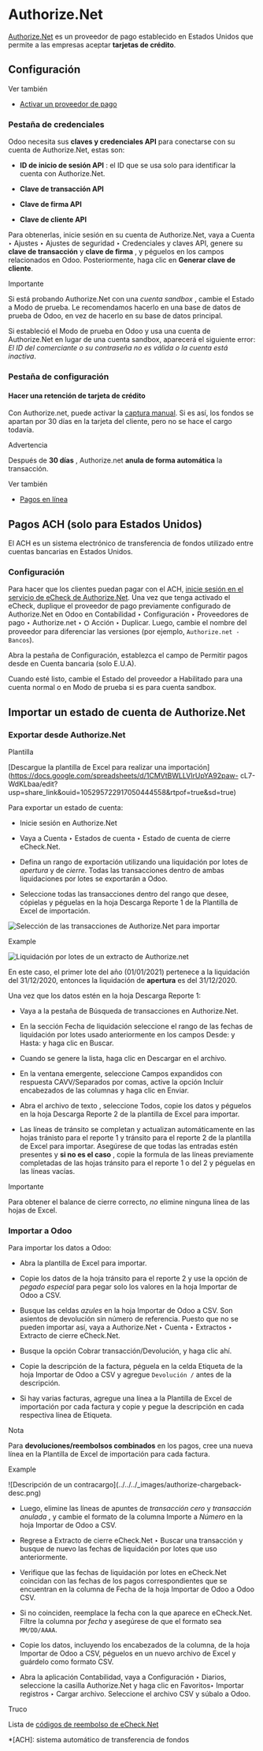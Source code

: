 # Authorize.Net

[Authorize.Net](https://www.authorize.net) es un proveedor de pago establecido
en Estados Unidos que permite a las empresas aceptar **tarjetas de crédito**.

## Configuración

Ver también

  * [Activar un proveedor de pago](../payment_providers.html#payment-providers-add-new)

### Pestaña de credenciales

Odoo necesita sus **claves y credenciales API** para conectarse con su cuenta
de Authorize.Net, estas son:

  * **ID de inicio de sesión API** : el ID que se usa solo para identificar la cuenta con Authorize.Net.

  * **Clave de transacción API**

  * **Clave de firma API**

  * **Clave de cliente API**

Para obtenerlas, inicie sesión en su cuenta de Authorize.Net, vaya a Cuenta ‣
Ajustes ‣ Ajustes de seguridad ‣ Credenciales y claves API, genere su **clave
de transacción** y **clave de firma** , y péguelos en los campos relacionados
en Odoo. Posteriormente, haga clic en **Generar clave de cliente**.

Importante

Si está probando Authorize.Net con una _cuenta sandbox_ , cambie el Estado a
Modo de prueba. Le recomendamos hacerlo en una base de datos de prueba de
Odoo, en vez de hacerlo en su base de datos principal.

Si estableció el Modo de prueba en Odoo y usa una cuenta de Authorize.Net en
lugar de una cuenta sandbox, aparecerá el siguiente error: _El ID del
comerciante o su contraseña no es válida o la cuenta está inactiva_.

### Pestaña de configuración

#### Hacer una retención de tarjeta de crédito

Con Authorize.net, puede activar la [captura
manual](../payment_providers.html#payment-providers-manual-capture). Si es
así, los fondos se apartan por 30 días en la tarjeta del cliente, pero no se
hace el cargo todavía.

Advertencia

Después de **30 días** , Authorize.net **anula de forma automática** la
transacción.

Ver también

  * [Pagos en línea](../payment_providers.html)

## Pagos ACH (solo para Estados Unidos)

El ACH es un sistema electrónico de transferencia de fondos utilizado entre
cuentas bancarias en Estados Unidos.

### Configuración

Para hacer que los clientes puedan pagar con el ACH, [inicie sesión en el
servicio de eCheck de
Authorize.Net](https://www.authorize.net/payments/echeck.html). Una vez que
tenga activado el eCheck, duplique el proveedor de pago previamente
configurado de Authorize.Net en Odoo en Contabilidad ‣ Configuración ‣
Proveedores de pago ‣ Authorize.net ‣ ⛭ Acción ‣ Duplicar. Luego, cambie el
nombre del proveedor para diferenciar las versiones (por ejemplo,
`Authorize.net - Bancos`).

Abra la pestaña de Configuración, establezca el campo de Permitir pagos desde
en Cuenta bancaria (solo E.U.A).

Cuando esté listo, cambie el Estado del proveedor a Habilitado para una cuenta
normal o en Modo de prueba si es para cuenta sandbox.

## Importar un estado de cuenta de Authorize.Net

### Exportar desde Authorize.Net

Plantilla

[Descargue la plantilla de Excel para realizar una
importación](https://docs.google.com/spreadsheets/d/1CMVtBWLLVIrUpYA92paw-
cL7-WdKLbaa/edit?usp=share_link&ouid=105295722917050444558&rtpof=true&sd=true)

Para exportar un estado de cuenta:

  * Inicie sesión en Authorize.Net

  * Vaya a Cuenta ‣ Estados de cuenta ‣ Estado de cuenta de cierre eCheck.Net.

  * Defina un rango de exportación utilizando una liquidación por lotes de _apertura_ y de _cierre_. Todas las transacciones dentro de ambas liquidaciones por lotes se exportarán a Odoo.

  * Seleccione todas las transacciones dentro del rango que desee, cópielas y péguelas en la hoja Descarga Reporte 1 de la Plantilla de Excel de importación.

![Selección de las transacciones de Authorize.Net para
importar](../../../_images/authorize-report1.png)

Example

![Liquidación por lotes de un extracto de
Authorize.net](../../../_images/authorize-settlement-batch.png)

En este caso, el primer lote del año (01/01/2021) pertenece a la liquidación
del 31/12/2020, entonces la liquidación de **apertura** es del 31/12/2020.

Una vez que los datos estén en la hoja Descarga Reporte 1:

  * Vaya a la pestaña de Búsqueda de transacciones en Authorize.Net.

  * En la sección Fecha de liquidación seleccione el rango de las fechas de liquidación por lotes usado anteriormente en los campos Desde: y Hasta: y haga clic en Buscar.

  * Cuando se genere la lista, haga clic en Descargar en el archivo.

  * En la ventana emergente, seleccione Campos expandidos con respuesta CAVV/Separados por comas, active la opción Incluir encabezados de las columnas y haga clic en Enviar.

  * Abra el archivo de texto , seleccione Todos, copie los datos y péguelos en la hoja Descarga Reporte 2 de la plantilla de Excel para importar.

  * Las líneas de tránsito se completan y actualizan automáticamente en las hojas tránisto para el reporte 1 y tránsito para el reporte 2 de la plantilla de Excel para importar. Asegúrese de que todas las entradas estén presentes y **si no es el caso** , copie la formula de las líneas previamente completadas de las hojas tránsito para el reporte 1 o del 2 y péguelas en las líneas vacías.

Importante

Para obtener el balance de cierre correcto, _no_ elimine ninguna línea de las
hojas de Excel.

### Importar a Odoo

Para importar los datos a Odoo:

  * Abra la plantilla de Excel para importar.

  * Copie los datos de la hoja tránsito para el reporte 2 y use la opción de _pegado especial_ para pegar solo los valores en la hoja Importar de Odoo a CSV.

  * Busque las celdas _azules_ en la hoja Importar de Odoo a CSV. Son asientos de devolución sin número de referencia. Puesto que no se pueden importar así, vaya a Authorize.Net ‣ Cuenta ‣ Extractos ‣ Extracto de cierre eCheck.Net.

  * Busque la opción Cobrar transacción/Devolución, y haga clic ahí.

  * Copie la descripción de la factura, péguela en la celda Etiqueta de la hoja Importar de Odoo a CSV y agregue `Devolución /` antes de la descripción.

  * Si hay varias facturas, agregue una línea a la Plantilla de Excel de importación por cada factura y copie y pegue la descripción en cada respectiva línea de Etiqueta.

Nota

Para **devoluciones/reembolsos combinados** en los pagos, cree una nueva línea
en la Plantilla de Excel de importación para cada factura.

Example

![Descripción de un contracargo](../../../_images/authorize-chargeback-
desc.png)

  * Luego, elimine las líneas de apuntes de _transacción cero_ y _transacción anulada_ , y cambie el formato de la columna Importe a _Número_ en la hoja Importar de Odoo a CSV.

  * Regrese a Extracto de cierre eCheck.Net ‣ Buscar una transacción y busque de nuevo las fechas de liquidación por lotes que uso anteriormente.

  * Verifique que las fechas de liquidación por lotes en eCheck.Net coincidan con las fechas de los pagos correspondientes que se encuentran en la columna de Fecha de la hoja Importar de Odoo a Odoo CSV.

  * Si no coinciden, reemplace la fecha con la que aparece en eCheck.Net. Filtre la columna por _fecha_ y asegúrese de que el formato sea `MM/DD/AAAA`.

  * Copie los datos, incluyendo los encabezados de la columna, de la hoja Importar de Odoo a CSV, péguelos en un nuevo archivo de Excel y guárdelo como formato CSV.

  * Abra la aplicación Contabilidad, vaya a Configuración ‣ Diarios, seleccione la casilla Authorize.Net y haga clic en Favoritos‣ Importar registros ‣ Cargar archivo. Seleccione el archivo CSV y súbalo a Odoo.

Truco

Lista de [códigos de reembolso de
eCheck.Net](https://support.authorize.net/knowledgebase/Knowledgearticle/?code=000001293)

  *[ACH]: sistema automático de transferencia de fondos

